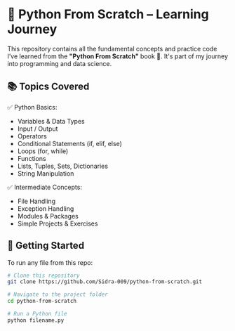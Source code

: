 # 🐍 Python From Scratch – Learning Journey

This repository contains all the fundamental concepts and practice code I’ve learned from the **"Python From Scratch"** book 📘. It's part of my journey into programming and data science.

## 📚 Topics Covered

✅ Python Basics:
- Variables & Data Types  
- Input / Output  
- Operators  
- Conditional Statements (if, elif, else)  
- Loops (for, while)  
- Functions  
- Lists, Tuples, Sets, Dictionaries  
- String Manipulation  

✅ Intermediate Concepts:
- File Handling  
- Exception Handling  
- Modules & Packages  
- Simple Projects & Exercises

## 🚀 Getting Started

To run any file from this repo:

```bash
# Clone this repository
git clone https://github.com/Sidra-009/python-from-scratch.git

# Navigate to the project folder
cd python-from-scratch

# Run a Python file
python filename.py

